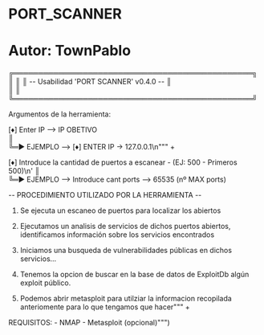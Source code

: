 # PORT_SCANNER

# Autor: __TownPablo__



╔════════════════════════════════════════════════╗
║                                                ║
║    --  Usabilidad 'PORT SCANNER' v0.4.0  --    ║        
║                                                ║
╚════════════════════════════════════════════════╝

Argumentos de la herramienta:

[♦] Enter IP --> IP OBETIVO    
  ║       
  ╚═► EJEMPLO --> [♦] ENTER IP -> 127.0.0.1\n""" +

[♦] Introduce la cantidad de puertos a escanear - (EJ: 500 - Primeros 500)\n'
  ║               
  ╚═► EJEMPLO --> Introduce cant ports --> 65535 (nº MAX ports)


   -- PROCEDIMIENTO UTILIZADO POR LA HERRAMIENTA --
          
1. Se ejecuta un escaneo de puertos para localizar los abiertos

2. Ejecutamos un analisis de servicios de dichos puertos abiertos,
   identificamos información sobre los servicios encontrados 

3. Iniciamos una busqueda de vulnerabilidades públicas en dichos servicios...

4. Tenemos la opcion de buscar en la base de datos de ExploitDb algún exploit público.

5. Podemos abrir metasploit para utilziar la informacion recopilada
   anteriomente para lo que tengamos que hacer""" +

REQUISITOS:
            - NMAP
            - Metasploit (opcional)""")
            
            
